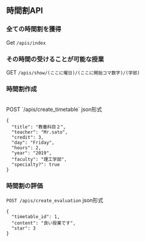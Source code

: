 ## 時間割API

### 全ての時間割を獲得

Get `/apis/index`

### その時間の受けることが可能な授業

GET `/apis/show/(ここに曜日)/(ここに開始コマ数字)/(学部)`

### 時間割作成
<br>
POST `/apis/create_timetable`
json形式

```
{ 
  "title": "教養科目２",
  "teacher": "Mr.sato",
  "credit": 3, 
  "day": "Friday", 
  "hours": 2, 
  "year": "2019", 
  "faculty": "理工学部", 
  "specialty?": true
}
```

### 時間割の評価

`POST /apis/create_evaluation`
json形式

```
{ 
  "timetable_id": 1,
  "content": "良い授業です",
  "star": 3
}
```
